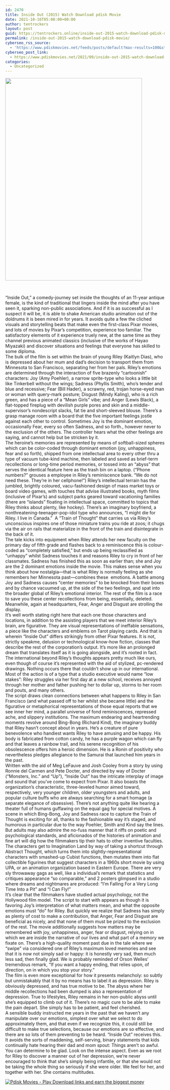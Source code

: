 ```yaml
---
id: 2470
title: Inside Out (2015) Watch Download pdisk Movie
date: 2021-10-16T05:08:00+00:00
author: tentrockers
layout: post
guid: https://tentrockers.online/inside-out-2015-watch-download-pdisk-movie/
permalink: /inside-out-2015-watch-download-pdisk-movie/
cyberseo_rss_source:
  - 'https://www.pdiskmovies.net/feeds/posts/default?max-results=100&start-index=201'
cyberseo_post_link:
  - https://www.pdiskmovies.net/2021/09/inside-out-2015-watch-download-pdisk.html
categories:
  - Uncategorized
---
```

<div class="separator">
  <a href="https://1.bp.blogspot.com/-wapIkn28zwA/YU_-ghTL63I/AAAAAAAAAWQ/SnUEO6AAE_Mu7bv8vYpzL-omN9W7AcvEQCLcBGAsYHQ/s1609/vfdv.jpg" imageanchor="1"><img loading="lazy" border="0" data-original-height="1609" data-original-width="1086" height="640" src="https://1.bp.blogspot.com/-wapIkn28zwA/YU_-ghTL63I/AAAAAAAAAWQ/SnUEO6AAE_Mu7bv8vYpzL-omN9W7AcvEQCLcBGAsYHQ/w432-h640/vfdv.jpg" width="432" /></a>
</div>

<span><br /></span>

<div>
  <div>
    <span>&#8220;Inside Out,&#8221; a comedy-journey set inside the thoughts of an 11-year antique female, is the kind of traditional that lingers inside the mind after you have seen it, sparking non-public associations. And if it is as successful as I suspect it will be, it is able to shake American studio animation out of the doldrums it is been mired in for years. It avoids quite a few the cliched visuals and storytelling beats that make even the first-class Pixar movies, and lots of movies by Pixar&#8217;s competition, experience too familiar. The satisfactory elements of it experience truely new, at the same time as they channel previous animated classics (inclusive of the works of Hayao Miyazaki) and discover situations and feelings that everyone has skilled to some diploma.</span>
  </div>
  
  <div>
    <span>The bulk of the film is set within the brain of young Riley (Kaitlyn Dias), who is depressed about her mum and dad&#8217;s decision to transport them from Minnesota to San Francisco, separating her from her pals. Riley&#8217;s emotions are determined through the interaction of five brazenly &#8220;cartoonish&#8221; characters: Joy (Amy Poehler), a narrow sprite-type who looks a little bit like Tinkerbell without the wings; Sadness (Phyllis Smith), who&#8217;s tender and blue and recessive; Fear (Bill Hader), a scrawny, red, trojan horse-eyed man or woman with query-mark posture; Disgust (Mindy Kaling), who is a rich green, and has a piece of a &#8220;Mean Girls&#8221; vibe; and Anger (Lewis Black), a flat-topped fireplug with devilish purple pores and skin and a middle-supervisor&#8217;s nondescript slacks, fat tie and short-sleeved blouse. There&#8217;s a grasp manage room with a board that the five important feelings jostle against each other to control. Sometimes Joy is the dominant emotion, occasionally Fear, every so often Sadness, and so forth., however never to the exclusion of the others. The controller hears what the other feelings are saying, and cannot help but be stricken by it.</span>
  </div>
  
  <div>
    <span>The heroine&#8217;s memories are represented by means of softball-sized spheres which can be color-coded through dominant emotion (joy, unhappiness, fear and so forth), shipped from one intellectual area to every other thru a type of vacuum tube-kind machine, then labeled and saved as brief-term recollections or long-time period memories, or tossed into an &#8220;abyss&#8221; that serves the identical feature here as the trash bin on a laptop. (&#8220;Phone numbers?&#8221; grouses a employee in Riley&#8217;s reminiscence bank. &#8220;We do not need these. They&#8217;re in her cellphone!&#8221;) Riley&#8217;s intellectual terrain has the jumbled, brightly coloured, vacu-fashioned design of mass market toys or board video games, with touches that advise illustrated books, myth films (inclusive of Pixar&#8217;s) and subject parks geared toward vacationing families (there are &#8220;islands&#8221; floating in intellectual space, committed to topics that Riley thinks about plenty, like hockey). There&#8217;s an imaginary boyfriend, a nonthreatening-teenager-pop-idol type who announces, &#8220;I might die for Riley. I live in Canada.&#8221;&nbsp; A &#8220;Train of Thought&#8221; that carries us via Riley&#8217;s unconscious inspires one of those miniature trains you ride at zoos; it chugs via the air on rails that materialize in the front of the train and disintegrate in the back of it.</span>
  </div>
  
  <div>
    <span>The tale kicks into equipment when Riley attends her new faculty on the primary day of fifth grade and flashes back to a reminiscence this is colour-coded as &#8220;completely satisfied,&#8221; but ends up being reclassified as &#8220;unhappy&#8221; whilst Sadness touches it and reasons Riley to cry in front of her classmates. Sadness has finished this as soon as earlier than; she and Joy are the 2 dominant emotions inside the movie. This makes sense when you think about how nostalgia—that is what Riley is normally feeling as she remembers her Minnesota past—combines these&nbsp; emotions. A battle among Joy and Sadness causes &#8220;center memories&#8221; to be knocked from their boxes and by chance vacuumed up, at the side of the two feelings, and spat into the broader global of Riley&#8217;s emotional interior. The rest of the film is a race to save you these center recollections from being, essentially, deleted. Meanwhile, again at headquarters, Fear, Anger and Disgust are strolling the display.</span>
  </div>
  
  <div>
    <span>It&#8217;s well worth stating right here that each one those characters and locations, in addition to the assisting players that we meet interior Riley&#8217;s brain, are figurative. They are visual representations of ineffable sensations, a piece like the characters and emblems on Tarot playing cards. And that is wherein &#8220;Inside Out&#8221; differs strikingly from other Pixar features. It is not, strictly speakme, delusion or technological know-how fiction, classes that describe the rest of the corporation&#8217;s output. It&#8217;s more like an prolonged dream that translates itself as it is going alongside, and it&#8217;s rooted in fact. The international beyond Riley&#8217;s thoughts appears pretty much like ours, even though of course it&#8217;s represented with the aid of stylized, pc-rendered drawings. Nothing occurs there that couldn&#8217;t show up in our international. Most of the action is of a type that a studio executive would name &#8220;low stakes&#8221;: Riley struggles via her first day at a new school, receives annoyed through her mother and father pushing her to dollar up, storms to her room and pouts, and many others.</span>
  </div>
  
  <div>
    <span>The script draws clean connections between what happens to Riley in San Francisco (and what passed off to her whilst she became little) and the figurative or metaphorical representations of those equal reports that we see inner her mind, a parallel universe of fond reminiscences, repressed ache, and slippery institutions. The maximum endearing and heartrending moments revolve around Bing-Bong (Richard Kind), the imaginary buddy that Riley hasn&#8217;t concept about in years. He&#8217;s a creature of pure benevolence who handiest wants Riley to have amusing and be happy. His body is fabricated from cotton candy, he has a purple wagon which can fly and that leaves a rainbow trail, and his serene recognition of his obsolescence offers him a heroic dimension. He is a Ronin of positivity who nevertheless pledges allegiance to the Samurai that launched him years in the past.</span>
  </div>
  
  <div>
    <span>Written with the aid of Meg LeFauve and Josh Cooley from a story by using Ronnie del Carmen and Pete Docter, and directed by way of Docter (&#8220;Monsters, Inc.&#8221; and &#8220;Up&#8221;), &#8220;Inside Out&#8221; has the intricate interplay of image and sound that you&#8217;ve come to expect from Pixar. It also boasts the organization&#8217;s characteristic, three-leveled humor aimed toward, respectively, very younger children, older youngsters and adults, and popular culture buffs who are always searching for a smart homage (a separate elegance of obsessive). There&#8217;s not anything quite like hearing a theater full of humans guffawing on the equal gag for special motives. A scene in which Bing-Bong, Joy and Sadness race to capture the Train of Thought is exciting for all, thanks to the fashionable way it&#8217;s staged, and humorous in particular due to the way Poehler, Smith and Kind say the lines. But adults may also admire the no-fuss manner that it riffs on poetic and psychological standards, and aficionados of the histories of animation and fine art will dig how the filmmakers tip their hats to other inventive faculties. The characters get to Imagination Land by way of taking a shortcut through Abstract Thought, which turns them into slightly-representational characters with smashed-up Cubist functions, then mutates them into flat collectible figurines that suggest characters in a 1960s short movie by using UPA, or an animation organization based in Eastern Europe. There are very sly throwaway gags as well, like a individual&#8217;s remark that statistics and critiques appearance &#8220;so comparable,&#8221; and 2 posters glimpsed in a studio where dreams and nightmares are produced: &#8220;I&#8217;m Falling For a Very Long Time Into a Pit&#8221; and &#8220;I Can Fly!&#8221;</span>
  </div>
  
  <div>
    <span>It&#8217;s clear that the filmmakers have studied actual psychology, not the Hollywood film model. The script to start with appears as though it is favoring Joy&#8217;s interpretation of what matters mean, and what the opposite emotions must &#8220;do&#8221; for Riley. But quickly we realize that Sadness has simply as plenty of cost to make a contribution, that Anger, Fear and Disgust are beneficial as nicely, and that none of them must be prized to the exclusion of the rest. The movie additionally suggests how matters may be remembered with joy, unhappiness, anger, fear or disgust, relying on in which we are inside the narrative of our lives and what part of a memory we fixate on. There&#8217;s a high-quality moment past due in the tale where we &#8220;swipe&#8221; via considered one of Riley&#8217;s maximum loved memories and see that it is now not simply sad or happy: it is honestly very sad, then much less sad, then finally glad. We is probably reminded of Orson Welles&#8217; tremendous remark, &#8220;If you want a happy ending, that relies upon, of direction, on in which you stop your story.&#8221;</span>
  </div>
  
  <div>
    <span>The film is even more exceptional for how it presents melancholy: so subtly but unmistakably that it by no means has to label it as depression. Riley is obviously depressed, and has true motive to be. The abyss where her middle recollections had been dumped is also a representation of depression. True to lifestyles, Riley remains in her non-public abyss until she&#8217;s equipped to climb out of it. There&#8217;s no magic cure to be able to make the pain depart. She simply has to be patient, and feel cherished.</span>
  </div>
  
  <div>
    <span>A sensible buddy instructed me years in the past that we haven&#8217;t any manipulate over our emotions, simplest over what we select to do approximately them, and that even if we recognize this, it could still be difficult to make true selections, because our emotions are so effective, and there are so lots of them preventing to be heard. &#8220;Inside Out&#8221; receives this. It avoids the sorts of maddening, self-serving, binary statements that kids continually hate hearing their dad and mom spout: Things aren&#8217;t so awful. You can determine to be glad. Look on the intense aspect. Even as we root for Riley to discover a manner out of her depression, we&#8217;re never encouraged to think that she&#8217;s simply being infantile, or that she would not be taking the whole thing so seriously if she were older. We feel for her, and together with her. She contains multitudes.</span>
  </div>
</div>

[![](https://1.bp.blogspot.com/-a93bp85aB6g/YUXjACCiX3I/AAAAAAAAbQE/GHmPI7h0af0tqn6tYzd0cdrDv9Hu9LUSACLcBGAsYHQ/s16000/Play_it_New-removebg-preview.png "Pdisk Movies - Play Download links and earn the biggest money")](https://pdisklink.com/1/bnYybHU1MDAwa29z?dn=1)